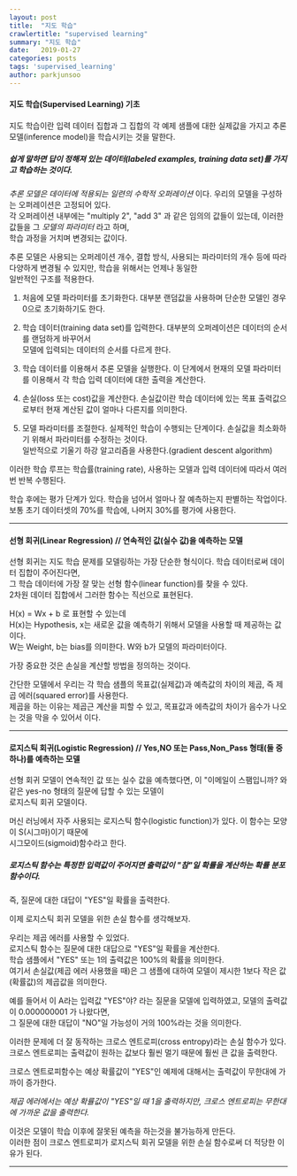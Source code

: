 ```yaml
---
layout: post
title:  "지도 학습"
crawlertitle: "supervised learning"
summary: "지도 학습"
date:   2019-01-27
categories: posts
tags: 'supervised_learning'
author: parkjunsoo
---
```


#### 지도 학습(Supervised Learning) 기초

지도 학습이란 입력 데이터 집합과 그 집합의 각 예제 샘플에 대한 실제값을 가지고 추론 모델(inference model)을 학습시키는 것을 말한다.  

##### 쉽게 말하면 답이 정해져 있는 데이터(labeled examples, training data set)를 가지고 학습하는 것이다.  

_추론 모델은 데이터에 적용되는 일련의 수학적 오퍼레이션_ 이다. 우리의 모델을 구성하는 오퍼레이션은 고정되어 있다.  
각 오퍼레이션 내부에는 "multiply 2", "add 3" 과 같은 임의의 값들이 있는데, 이러한 값들을 그 _모델의 파라미터_ 라고 하며,  
학습 과정을 거치며 변경되는 값이다.  


추론 모델은 사용되는 오퍼레이션 개수, 결합 방식, 사용되는 파라미터의 개수 등에 따라 다양하게 변경될 수 있지만, 학습을 위해서는 언제나 동일한  
일반적인 구조를 적용한다.  

<Training loop>

1. 처음에 모델 파라미터를 초기화한다. 대부분 랜덤값을 사용하며 단순한 모델인 경우 0으로 초기화하기도 한다.

2. 학습 데이터(training data set)를 입력한다.  대부분의 오퍼레이션은 데이터의 순서를 랜덤하게 바꾸어서  
   모델에 입력되는 데이터의 순서를 다르게 한다.
    
3. 학습 데이터를 이용해서 추론 모델을 실행한다. 이 단계에서 현재의 모델 파라미터를 이용해서 각 학습 입력 데이터에 대한 출력을 계산한다.

4. 손실(loss 또는 cost)값을 계산한다. 손실값이란 학습 데이터에 있는 목표 출력값으로부터 현재 계산된 값이 얼마나 다른지를 의미한다.

5. 모델 파라미터를 조절한다.  실제적인 학습이 수행되는 단계이다.  손실값을 최소화하기 위해서 파라미터를 수정하는 것이다.  
   일반적으로 기울기 하강 알고리즘을 사용한다.(gradient descent algorithm)
   
이러한 학습 루프는 학습률(training rate), 사용하는 모델과 입력 데이터에 따라서 여러 번 반복 수행된다.  

학습 후에는 평가 단계가 있다. 학습을 넘어서 얼마나 잘 예측하는지 판별하는 작업이다.  
보통 초기 데이터셋의 70%를 학습에, 나머지 30%를 평가에 사용한다.


***

#### 선형 회귀(Linear Regression) // 연속적인 값(실수 값)을 예측하는 모델

선형 회귀는 지도 학습 문제를 모델링하는 가장 단순한 형식이다. 학습 데이터로써 데이터 집합이 주어진다면,  
그 학습 데이터에 가장 잘 맞는 선형 함수(linear function)를 찾을 수 있다.  
2차원 데이터 집합에서 그러한 함수는 직선으로 표현된다.

H(x) = Wx + b 로 표현할 수 있는데  
H(x)는 Hypothesis, x는 새로운 값을 예측하기 위해서 모델을 사용할 때 제공하는 값이다.  
W는 Weight, b는 bias를 의미한다.  W와 b가 모델의 파라미터이다.


가장 중요한 것은 손실을 계산할 방법을 정의하는 것이다. 

간단한 모델에서 우리는 각 학습 샘플의 목표값(실제값)과 예측값의 차이의 제곱, 즉 제곱 에러(squared error)를 사용한다.  
제곱을 하는 이유는 제곱근 계산을 피할 수 있고, 목표값과 에측값의 차이가 음수가 나오는 것을 막을 수 있어서 이다.

***

#### 로지스틱 회귀(Logistic Regression) // Yes,NO 또는 Pass,Non_Pass 형태(둘 중 하나)를 예측하는 모델

선형 회귀 모델이 연속적인 값 또는 실수 값을 예측했다면, 이 "이메일이 스팸입니까? 와 같은 yes-no 형태의 질문에 답할 수 있는 모델이  
로지스틱 회귀 모델이다.  

머신 러닝에서 자주 사용되는 로지스틱 함수(logistic function)가 있다. 이 함수는 모양이 S(시그마)이기 때문에   
시그모이드(sigmoid)함수라고 한다.

##### 로지스틱 함수는 특정한 입력값이 주어지면 출력값이 "참"일 확률을 계산하는 확률 분포 함수이다.  
즉, 질문에 대한 대답이 "YES"일 확률을 출력한다.


이제 로지스틱 회귀 모델을 위한 손실 함수를 생각해보자.

우리는 제곱 에러를 사용할 수 있었다.  
로지스틱 함수는 질문에 대한 대답으로 "YES"일 확률을 계산한다.  
학습 샘플에서 "YES" 또는 1의 출력값은 100%의 확률을 의미한다.  
여기서 손실값(제곱 에러 사용했을 때)은 그 샘플에 대하여 모델이 제시한 1보다 작은 값(확률값)의 제곱값을 의미한다.

예를 들어서 이 A라는 입력값 "YES"야? 라는 질문을 모델에 입력하였고, 모델의 출력값이 0.000000001 가 나왔다면,  
그  질문에 대한 대답이 "NO"일 가능성이 거의 100%라는 것을 의미한다.

이러한 문제에 더 잘 동작하는 크로스 엔트로피(cross entropy)라는 손실 함수가 있다.
크로스 엔트로피는 출력값이 원하는 값보다 훨씬 멀기 때문에 훨씬 큰 값을 출력한다.

크로스 엔트로피함수는 예상 확률값이 "YES"인 예제에 대해서는 출력값이 무한대에 가까이 증가한다. 


_제곱 에러에서는 예상 확률값이 "YES"일 때 1을 출력하지만, 크로스 엔트로피는 무한대에 가까운 값을 출력한다._


이것은 모델이 학습 이후에 잘못된 예측을 하는것을 불가능하게 만든다.  
이러한 점이 크로스 엔트로피가 로지스틱 회귀 모델을 위한 손실 함수로써 더 적당한 이유가 된다.

***


